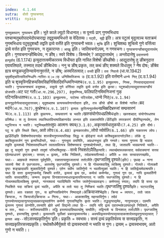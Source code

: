 ```yaml
---
index:  4.1.44
sutra:  वोतो गुणवचनात्
vritti:  nyasa
---
```


`गुणमुक्तवान् गुणवचनः` इति। भूते काले ल्युटो विधानात्। स पुनर्यः प्राग् गुणमभिधाय पश्चान्मतुब्लोपादभेदोपचाराद्वा तद्वद्द्रव्यमभिधत्ते स वेदितव्यः। `पट्वी, मृद्वी` इति। अत्र पटुत्वं मृदुत्वञ्च यताक्रमं गुणमभिधाय पटुमृदुशब्दौ तद्वति द्रव्ये वर्त्तेते इति गुणवचनौ भवतः।
`शुचिः` इति। शुचिशब्दः शुचित्वे गुणे वर्त्तित्वा द्रव्ये वर्त्तत इति गुणवचनः, न तूकारान्तः। `आखुः` इति। जातिवचनोऽयम्, न गणवचनः।
`गुणवचनान्ङीबाद्युदात्तार्थम्` इति। गुणवचनान्ङीब्विधेयः, न ङीष्। स्वरे विशेषः। किमर्थम् ? आद्युदात्तार्थम् । अन्तोदात्तेषु `उदात्तयणो हल्पूर्वात्` (6.1.174) इत्युदात्तत्वमीकारस्य विधीयत इति नास्ति विशेषो ङीब्ङीषोः। आद्युदात्तेषु तु ङीबनुदात्त एवावतिष्ठते, तस्मात् तदर्थं ङीब्विधेयः। ननु च ङीष् प्रकृतः, तत् कथं ङीप् शक्यते विधातुम् ? नैष दोषः; ङीबेव ह्यत्र मण्डूकप्लुतिन्यायेनानुवर्त्तते, न ङीष्; अस्वरितत्वात्। `वस्वी` इति। `वस निवासे` (धा.पा.1942) `भृमृशीतृचरित्सरितनिप्धनि-नास्ति-द।=।फ् धनिमिमस्जिभ्य उः` (द.उ.1.92) इति वर्त्तमाने `धान्ये नित्` (द.उ.1.94) इति च शृस्वृस्निहित्रप्यसिवसिहनिक्लिदिवन्धिमनिभ्यश्च` (द.उ.1.95) इत्युप्रत्ययः, निच्च, नित्त्वादाद्यदात्तत्वं भवति। गुणवचनश्चायं वसुशब्दः, वसुत्वे गुणे वर्त्तित्वा तद्वति द्रव्ये वर्त्तत इति कृत्वा। पटुशब्दोऽप्याद्युदात्तत्वान्ङीपं प्रोजयति। `अट पट गतौ` (धा.पा.296,297), हेतुमण्णिच्, `फलिपाटिनमिमनिजनां गुक् पटिनाकिधतश्च` (द.उ.1.103) इत्युप्रत्ययः, पाटेश्च पटिरादेशः, `धान्ये नित्` (द.उ.1.94) इत्यनुवृत्तेर्नत्वादाद्युदात्तत्वम्। मृदुशब्दश्च प्रत्ययस्वरेणान्तोदात्त इति, तत्र ङीपो ङीषो वा विशेषो नास्ति। `म्रद मर्दने` (धा.पा.767), `कुर्भ्रश्च` (द.उ.1.107) इत्यतः कुरित्यनुवर्त्तमाने `प्रथिम्रदिभ्रस्जां सम्प्रसारणं च` (द.उ.1.113) इति कुप्रत्ययः, सम्प्रसारणं च भवति।
`खरुसंयोगोपधप्रतिषेधः` इति। खरुशब्दात् संयोगोपधाश्च प्रतिषेधः। स तु वेत्यस्य व्यवस्थितविभाषाविज्ञानादेव लभ्यत इति वक्तव्यमिति। `उतः` इति तपरकरणं दीर्घनिवृत्त्यर्थम्, तेन पटुरित्यत्र न भवति। पटुमिच्छतीति `सुपः आत्मनः क्यच्` (3.1.8), `अकृत्सार्वधातुकयोः` (7.4.25) इति दीर्घः। पटू य इति स्थिते क्विप्, `अतो लोपः` (6.4.48) इत्यकारलोपः, `लोपो व्योर्वलि` (6.1.66) इति यकारस्य लोपः।
इह `उतः` इति विशेषणोपादनादेव शास्त्रीयगुणस्यापरिग्रहः सिद्धः म ह्येदेङ्गां मध्ये कश्चिदुकारान्तोऽस्ति। लोके तु क्वचिदुपसर्जनं गुण इत्यभिधीयते, यथा-- गुणभूता वयमिति, अप्रधानभूता इति गम्यते। यस्य गुणस्य हि भावात् तद्वति द्रव्यशब्दे निवेशस्तदभिधाने त्वतलावित्यत्र विशेषणमात्रं गुणशब्देनोच्यते, तथा हि, जातावपि भावप्रत्ययो भवति-- इह तु यादृशो गुण इष्यते तादृशं परिभाषितुमाह-- `सत्त्वे निवशतेऽपैति` इत्यादि। व्यवच्छेदफलकत्वात् सर्ववाक्यानां सत्तव एवेत्यवधारणं द्रष्टव्यम्। सत्त्वम् = द्रव्यम्, तत्रैव निविशते, तदेवाश्रयतीत्यर्थः। अपैति = ततः सत्त्वादपगच्छथि, यथा-- आम्रफले श्यामता पूर्वमुपैति, रक्ततायामुपजातायां ततोऽपैति। `पृथग्जातिषु दृश्यते` (इति)। पृथक् = नाना जातयो येषां ते पृथग्जातयः, अतस्तेषु पृथग्जातिषु दृश्यते। न हि गोत्वमश्वादिषु व्यक्तिषु दृश्यते। गोव्यते। गोव्यक्तौ दृष्टः शङ्खादावपि शुक्लादिर्गुणौ दृश्यते। एतेन सर्वेण जातिर्गुणो न भवतीत्युक्तं भवति। न हि जातिर्द्रव्यमेवाश्रयति। यथा हि सत्ता द्रव्यगुणकर्मसु त्रिष्वपि वर्त्तते, द्रव्यत्वं द्रव्य एव, कर्मत्वं कर्मण्येव, गुणत्वं गुण एव, नापि द्रव्यवर्तिनी जातिः सत्त्वादपैति; जन्मनः प्रभृत्या विनाशात्तस्याधारद्रव्यापरित्यागात् न जातिः पथग्जातिषु दृश्यते। न हि गोत्वमश्वादिव्यक्तिषु दृश्यते, नाप्यश्वत्वं गवादिष्विति नास्ति जातेर्गुणत्वप्रसङ्गः। कर्मणस्तु स्यात्; तदपि हि सत्त्व एव निवशिते यदा सक्रियं द्रव्यं भवति, अपैति च ततो यदा तु निष्क्रियं भवति। `पृथग्जातिषु दृश्यते` इति। घटपटादिषु दृश्यते। अतः रक्तता गुणः, स ह्यग्निसन्नियोगेन निष्पाद्यते। `अक्रियाजश्च` इति। क्रिया = व्यापारः, ततो जातः क्रियाजः, न क्रियाजोऽक्रियाजः = नित्यः, यथा-- आकाशादिषु महत्त्वादिर्गुणः। तदेवं गुणस्योत्पाद्यत्वानुत्पाद्यत्वप्रकारद्वयदर्शनेन कर्मणो गुणत्वनिवृत्तिः कृता भवति। तद्ध्युत्पाद्यमेव, नानुत्पाद्यम्। एवमपि द्रव्यस्य गुणत्वं प्राप्नोति,तस्यापि ह्येते धर्मा विद्यन्ते।तथा हि-- तदपि यदि द्रव्य एवारम्भकेऽवयवभूते निविशते, अपैति च ततः, यथा-- शरीरमवयवीति। तद्धि हस्तपादादिष्ववयवेषु समवैति; तद्विनाशे च विनाशात् ततोऽपैति। पृथग्जातिषु दृश्यते, हस्त्यादिषु दृश्यते। द्रव्यस्यापि पूर्वोक्तं प्रकारद्वयमस्त्येव। अवयविद्रव्यस्योत्पाद्यत्वादाकाशादेस्तद्वदनुत्पाद्यत्वात् ? इत्यत आह-- `सोऽसत्त्वप्रकृतिर्गुणः`इति। प्रकृतिः = स्वभावः। सत्त्वं द्रव्यं प्रकृतिर्यस्य स सत्त्वप्रकृतिः, न सत्त्वप्रकृतिरसत्त्वप्रकृतिः। यथोक्तैर्धर्मैर्युक्तो यो द्रव्यस्वभावो न भवति स गुणः। द्रव्यम् = द्रव्यस्वभावम्, अतो गुणो न भवति।।

